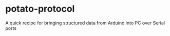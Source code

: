 # potato-protocol
A quick recipe for bringing structured data from Arduino into PC over Serial ports
